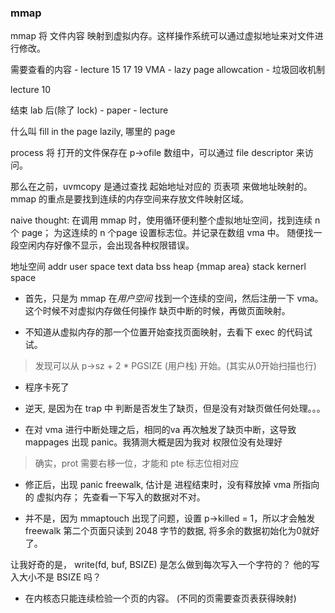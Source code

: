 ### mmap

mmap 将 文件内容 映射到虚拟内存。这样操作系统可以通过虚拟地址来对文件进行修改。

需要查看的内容
    - lecture 15 17 19 VMA
    - lazy page allowcation
    - 垃圾回收机制

lecture 10

结束 lab 后(除了 lock)
    - paper
    - lecture

什么叫 fill in the page lazily, 哪里的 page

process 将 打开的文件保存在 p->ofile 数组中，可以通过 file descriptor 来访问。

那么在之前，uvmcopy 是通过查找 起始地址对应的 页表项 来做地址映射的。
mmap 的重点是要找到连续的内存空间来存放文件映射区域。

naive thought: 
	在调用 mmap 时，使用循环便利整个虚拟地址空间，找到连续 n 个 page；
	为这连续的 n 个page 设置标志位。并记录在数组 vma 中。
	随便找一段空闲内存好像不显示，会出现各种权限错误。

地址空间
addr
	user space
		text data bss heap {mmap area} stack 
	  kernerl space

- 首先，只是为 mmap 在*用户空间* 找到一个连续的空间，然后注册一下 vma。这个时候不对虚拟内存做任何操作
缺页中断的时候，再做页面映射。

- 不知道从虚拟内存的那一个位置开始查找页面映射，去看下 exec 的代码试试。

> 发现可以从 p->sz + 2 * PGSIZE (用户栈) 开始。(其实从0开始扫描也行)

- 程序卡死了
- 逆天, 是因为在 trap 中 判断是否发生了缺页，但是没有对缺页做任何处理。。。

- 在对 vma 进行中断处理之后，相同的va 再次触发了缺页中断，这导致 mappages 出现 panic。我猜测大概是因为我对 权限位没有处理好

> 确实，prot 需要右移一位，才能和 pte 标志位相对应

- 修正后，出现 panic freewalk, 估计是 进程结束时，没有释放掉 vma 所指向的 虚拟内存；
	先查看一下写入的数据对不对。

- 并不是，因为 mmaptouch 出现了问题，设置 p->killed = 1，所以才会触发 freewalk
第二个页面只读到 2048 字节的数据, 将多余的数据初始化为0就好了。

让我好奇的是， write(fd, buf, BSIZE) 是怎么做到每次写入一个字符的？
他的写入大小不是 BSIZE 吗？

- 在内核态只能连续检验一个页的内容。 (不同的页需要查页表获得映射)
